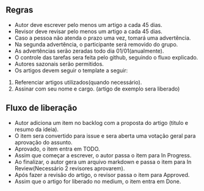 ## Regras
- Autor deve escrever pelo menos um artigo a cada 45 dias.
- Revisor deve revisar pelo menos um artigo a cada 45 dias.
- Caso a pessoa não atenda o prazo uma vez, tomará uma advertência.
- Na segunda advertência, o participante será removido do grupo.
- As advertências serão zeradas todo dia 01/01(anualmente).
- O controle das tarefas sera feita pelo github, seguindo o fluxo explicado.
- Autores sazonais serão permitidos.
- Os artigos devem seguir o template a seguir:
1. Referenciar artigos utilizados(quando necessário).
1. Assinar com seu nome e cargo.
(artigo de exemplo sera liberado)

## Fluxo de liberação
- Autor adiciona um item no backlog com a proposta do artigo (titulo e resumo da ideia).
- O item sera convertido para issue e sera aberta uma votação geral para aprovação do assunto.
- Aprovado, o item entra em TODO.
- Assim que começar a escrever, o autor passa o item para In Progress.
- Ao finalizar, o autor gera um arquivo markdown e passa o item para In Review(Necessário 2 revisores aprovarem).
- Após fazer a revisão do artigo, o revisor passa o item para Approved.
- Assim que o artigo for liberado no medium, o item entra em Done.
